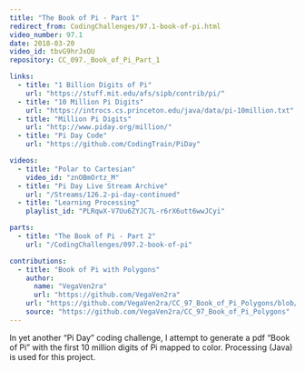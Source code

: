 ```yaml
---
title: "The Book of Pi - Part 1"
redirect_from: CodingChallenges/97.1-book-of-pi.html
video_number: 97.1
date: 2018-03-20
video_id: tbvG9hrJxOU
repository: CC_097._Book_of_Pi_Part_1

links:
  - title: "1 Billion Digits of Pi"
    url: "https://stuff.mit.edu/afs/sipb/contrib/pi/"
  - title: "10 Million Pi Digits"
    url: "https://introcs.cs.princeton.edu/java/data/pi-10million.txt"
  - title: "Million Pi Digits"
    url: "http://www.piday.org/million/"
  - title: "Pi Day Code"
    url: "https://github.com/CodingTrain/PiDay"

videos:
  - title: "Polar to Cartesian"
    video_id: "znOBmOrtz_M"
  - title: "Pi Day Live Stream Archive"
    url: "/Streams/126.2-pi-day-continued"
  - title: "Learning Processing"
    playlist_id: "PLRqwX-V7Uu6ZYJC7L-r6rX6utt6wwJCyi"

parts:
  - title: "The Book of Pi - Part 2"
    url: "/CodingChallenges/097.2-book-of-pi"

contributions:
  - title: "Book of Pi with Polygons"
    author:
      name: "VegaVen2ra"
      url: "https://github.com/VegaVen2ra"
    url: "https://github.com/VegaVen2ra/CC_97_Book_of_Pi_Polygons/blob/master/bookofpi-1million-polygons.pdf"
    source: "https://github.com/VegaVen2ra/CC_97_Book_of_Pi_Polygons"
---
```


In yet another “Pi Day” coding challenge, I attempt to generate a pdf “Book of Pi” with the first 10 million digits of Pi mapped to color. Processing (Java) is used for this project.
